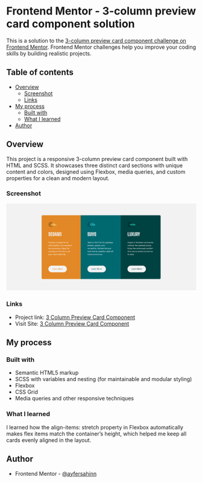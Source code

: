 # Frontend Mentor - 3-column preview card component solution

This is a solution to the [3-column preview card component challenge on Frontend Mentor](https://www.frontendmentor.io/challenges/3column-preview-card-component-pH92eAR2-). Frontend Mentor challenges help you improve your coding skills by building realistic projects.

## Table of contents

- [Overview](#overview)
  - [Screenshot](#screenshot)
  - [Links](#links)
- [My process](#my-process)
  - [Built with](#built-with)
  - [What I learned](#what-i-learned)
- [Author](#author)

## Overview

This project is a responsive 3-column preview card component built with HTML and SCSS. It showcases three distinct card sections with unique content and colors, designed using Flexbox, media queries, and custom properties for a clean and modern layout.

### Screenshot

![](3-column-preview-card-component.png)

### Links

- Project link: [3 Column Preview Card Component](https://github.com/ayfersahinn/frontend-mentor-projects/tree/main/3-column-preview-card-component)
- Visit Site: [3 Column Preview Card Component](https://ayfersahinn.github.io/frontend-mentor-projects/3-column-preview-card-component)

## My process

### Built with

- Semantic HTML5 markup
- SCSS with variables and nesting (for maintainable and modular styling)
- Flexbox
- CSS Grid
- Media queries and other responsive techniques

### What I learned

I learned how the align-items: stretch property in Flexbox automatically makes flex items match the container’s height, which helped me keep all cards evenly aligned in the layout.

## Author

- Frontend Mentor - [@ayfersahinn](https://www.frontendmentor.io/profile/ayfersahinn)
